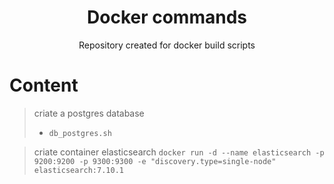 <h1 align="center"> Docker commands </h1>

<p align="center"> Repository created for docker build scripts </p>

# Content

> criate a postgres database
> - `db_postgres.sh` 

> criate container elasticsearch
> `docker run -d --name elasticsearch -p 9200:9200 -p 9300:9300 -e "discovery.type=single-node" elasticsearch:7.10.1`
